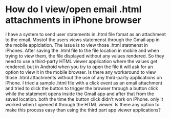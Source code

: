 
# How do I view/open email .html attachments in iPhone browser

I have a system to send user statements in .html file fomat as an attachment to the email. Mostof the users views statemenst through the Gmail app in the mobile applciation. The issue is to view those .html statmenst in iPhones.
After saving the .html file to the file location in mobile and when trying to view them, the file displayed without any values rendered. So they need to use a third-party HTML viewer application where the values get rendered. but in Android when you try to open the file it will ask for an option to view it in the mobile browser.
Is there any workaround to view those .html attachments without the use of any third-party applications on iPhone.
I tried a sample .html file with a click event as an email attachment and tried to click the button to trigger the browser through a button click while the statement opens inside the Gmail app and after that from the saved location. both the time the button click didn't work on iPhone. only it worked when I opened it through the HTML viewer.
Is there any option to make this process easy than using the third part app viewer applications?

        